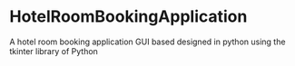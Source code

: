 # HotelRoomBookingApplication
A hotel room booking application GUI based designed in python
using the tkinter library of Python
